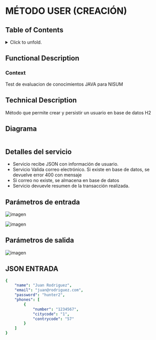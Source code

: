 #   MÉTODO USER (CREACIÓN)
## Table of Contents
<p>
<details>
<summary>Click to unfold.</summary>

[[_TOC_]]

</details>
</p>

## Functional Description
### Context
Test de evaluacion de conocimientos JAVA para NISUM

## Technical Description
Método que permite crear y persistir un usuario en base de datos H2

## Diagrama
```

```

## Detalles del servicio
- Servicio recibe JSON con información de usuario.
- Servicio Valida correo electrónico. Si existe en base de datos, se devuelve error 400 con mensaje
- Si correo no existe, se almacena en base de datos
- Servicio devuevle resumen de la transacción realizada.

## Parámetros de entrada

![imagen](https://github.com/hulloamartinez/eval-nisum/assets/5367860/cfcc61c0-aff6-4400-8507-83bcc7ca698a)

![imagen](https://github.com/hulloamartinez/eval-nisum/assets/5367860/fbe56e47-f2a1-41e4-aa07-5443979fbc06)

## Parámetros de salida

![imagen](https://github.com/hulloamartinez/eval-nisum/assets/5367860/aef87de3-6e93-4398-a3e3-ac485694cbcb)

## JSON ENTRADA

```yaml
{
    "name": "Juan Rodriguez",
    "email": "juan@rodriguez.com",
    "password": "hunter2",
    "phones": [
        {
            "number": "1234567",
            "citycode": "1",
            "contrycode": "57"
        }
    ]
}
```
